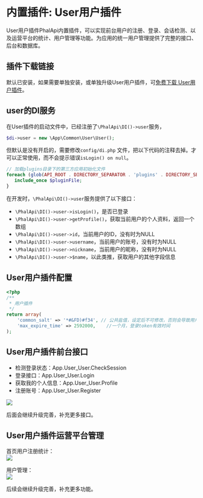 # 内置插件: User用户插件

User用户插件PhalApi内置插件，可以实现前台用户的注册、登录、会话检测、以及运营平台的统计、用户管理等功能。为应用的统一用户管理提供了完整的接口、后台和数据库。  

## 插件下载链接
默认已安装，如果需要单独安装，或单独升级User用户插件，可[免费下载 User用户插件](https://www.phalapi.net/download/plugins/phalapi_user.zip)。  

## user的DI服务
在User插件的启动文件中，已经注册了```\PhalApi\DI()->user```服务，

```php
$di->user = new \App\Common\User\User();
```

但默认是没有开启的，需要修改```config/di.php``` 文件，把以下代码的注释去掉。才可以正常使用，而不会提示错误```isLogin() on null```。    

```php
// 加载plugins目录下的第三方应用初始化文件
foreach (glob(API_ROOT . DIRECTORY_SEPARATOR . 'plugins' . DIRECTORY_SEPARATOR . '*.php') as $pluginFile) {
   include_once $pluginFile;
}
```

在开发时，```\PhalApi\DI()->user```服务提供了以下接口：  
 + ```\PhalApi\DI()->user->isLogin()```，是否已登录
 + ```\PhalApi\DI()->user->getProfile()```，获取当前用户的个人资料，返回一个数组
 + ```\PhalApi\DI()->user->id```，当前用户的ID，没有时为NULL
 + ```\PhalApi\DI()->user->username```，当前用户的账号，没有时为NULL
 + ```\PhalApi\DI()->user->nickname```，当前用户的昵称，没有时为NULL
 + ```\PhalApi\DI()->user->$name```，以此类推，获取用户的其他字段信息

## User用户插件配置

```php
<?php
/**
 * 用户插件
 */
return array(
    'common_salt' => '*#&FD)#f34', // 公共盐值，设定后不可修改，否则会导致用户的密码失效
    'max_expire_time' => 2592000,    //一个月，登录token有效时间
);
```

## User用户插件前台接口

 + 检测登录状态：App.User_User.CheckSession
 + 登录接口：App.User_User.Login
 + 获取我的个人信息：App.User_User.Profile
 + 注册账号：App.User_User.Register

![](http://cd8.yesapi.net/yesyesapi_20200331131503_2a94340ae0b02273febf40ba39f905b2.png)

后面会继续升级完善，补充更多接口。  

## User用户插件运营平台管理

首页用户注册统计：  
![](http://cd8.yesapi.net/yesyesapi_20200331131856_5363b9786cfcebe7b344745d1c2127d7.png)

用户管理：  
![](http://cd8.yesapi.net/yesyesapi_20200331131605_f1655e5be028aa93c218b176714717ce.png)

后续会继续升级完善，补充更多功能。  


